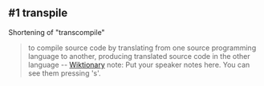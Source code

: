 ##  #1 transpile

Shortening of "transcompile" <!-- .element: class="fragment" -->

> to compile source code by translating from one source programming language to another, producing translated source code in the other language <!-- .element: class="fragment" -->
-- [Wiktionary](https://en.wiktionary.org/wiki/transcompile)
note:
    Put your speaker notes here.
    You can see them pressing 's'.
